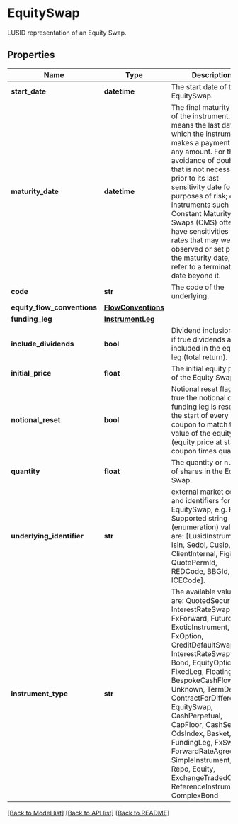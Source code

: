 # EquitySwap

LUSID representation of an Equity Swap.

## Properties
Name | Type | Description | Notes
------------ | ------------- | ------------- | -------------
**start_date** | **datetime** | The start date of the EquitySwap. | 
**maturity_date** | **datetime** | The final maturity date of the instrument. This means the last date on which the instruments makes a payment of any amount.  For the avoidance of doubt, that is not necessarily prior to its last sensitivity date for the purposes of risk; e.g. instruments such as  Constant Maturity Swaps (CMS) often have sensitivities to rates that may well be observed or set prior to the maturity date, but refer to a termination date beyond it. | 
**code** | **str** | The code of the underlying. | 
**equity_flow_conventions** | [**FlowConventions**](FlowConventions.md) |  | 
**funding_leg** | [**InstrumentLeg**](InstrumentLeg.md) |  | 
**include_dividends** | **bool** | Dividend inclusion flag, if true dividends are included in the equity leg (total return). | 
**initial_price** | **float** | The initial equity price of the Equity Swap. | 
**notional_reset** | **bool** | Notional reset flag, if true the notional of the funding leg is reset at the start of every  coupon to match the value of the equity leg (equity price at start of coupon times quantity). | 
**quantity** | **float** | The quantity or number of shares in the Equity Swap. | 
**underlying_identifier** | **str** | external market codes and identifiers for the EquitySwap, e.g. RIC.    Supported string (enumeration) values are: [LusidInstrumentId, Isin, Sedol, Cusip, ClientInternal, Figi, RIC, QuotePermId, REDCode, BBGId, ICECode]. | 
**instrument_type** | **str** | The available values are: QuotedSecurity, InterestRateSwap, FxForward, Future, ExoticInstrument, FxOption, CreditDefaultSwap, InterestRateSwaption, Bond, EquityOption, FixedLeg, FloatingLeg, BespokeCashFlowsLeg, Unknown, TermDeposit, ContractForDifference, EquitySwap, CashPerpetual, CapFloor, CashSettled, CdsIndex, Basket, FundingLeg, FxSwap, ForwardRateAgreement, SimpleInstrument, Repo, Equity, ExchangeTradedOption, ReferenceInstrument, ComplexBond | 

[[Back to Model list]](../README.md#documentation-for-models) [[Back to API list]](../README.md#documentation-for-api-endpoints) [[Back to README]](../README.md)


